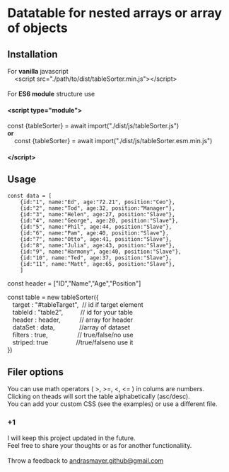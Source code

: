 # Datatable for nested arrays or array of objects

## Installation
For **vanilla** javascript <br>
&nbsp;&nbsp;&nbsp; &lt;script src="./path/to/dist/tableSorter.min.js"&gt;&lt;/script&gt;<br>
<br>
For **ES6 module** structure use <br>
#### &lt;script type="module"&gt;<br>
 const {tableSorter} = await import("./dist/js/tableSorter.js") <br>
**or**<br>
&nbsp;&nbsp;&nbsp;&nbsp;const {tableSorter} = await import("./dist/js/tableSorter.esm.min.js")<br>
#### &lt;/script&gt;


## Usage
    const data = [
        {id:"1", name:"Ed", age:"72.21", position:"Ceo"},
        {id:"2", name:"Tod", age:32, position:"Manager"},
        {id:"3", name:"Helen", age:27, position:"Slave"},
        {id:"4", name:"George", age:20, position:"Slave"},
        {id:"5", name:"Phil", age:44, position:"Slave"},
        {id:"6", name:"Pam", age:40, position:"Slave"},
        {id:"7", name:"Otto", age:41, position:"Slave"},
        {id:"8", name:"Julia", age:43, position:"Slave"},
        {id:"9", name:"Harmony", age:40, position:"Slave"},
        {id:"10", name:"Ted", age:37, position:"Slave"},
        {id:"11", name:"Matt", age:65, position:"Slave"},
        ]
const header = ["ID","Name","Age","Position"]        

const table = new tableSorter({<br>
        &nbsp;&nbsp;&nbsp;target : "#tableTarget", &nbsp;// id if target element<br>
        &nbsp;&nbsp;&nbsp;tableId : "table2", &nbsp;&nbsp;&nbsp;&nbsp;&nbsp;&nbsp;&nbsp;&nbsp;&nbsp;// id for your table<br>
       &nbsp;&nbsp;&nbsp;header : header, &nbsp;&nbsp;&nbsp;&nbsp;&nbsp;&nbsp;&nbsp;&nbsp;&nbsp;&nbsp;// array for header<br>
        &nbsp;&nbsp;&nbsp;dataSet : data, &nbsp;&nbsp;&nbsp;&nbsp;&nbsp;&nbsp;&nbsp;&nbsp;&nbsp;&nbsp;&nbsp;&nbsp;&nbsp;//array of dataset<br>
      &nbsp;&nbsp;&nbsp;filters : true, &nbsp;&nbsp;&nbsp;&nbsp;&nbsp;&nbsp;&nbsp;&nbsp;&nbsp;&nbsp;&nbsp;&nbsp;&nbsp;&nbsp;&nbsp;&nbsp;// true/false/no use<br>
        &nbsp;&nbsp;&nbsp;striped: true &nbsp;&nbsp;&nbsp;&nbsp;&nbsp;&nbsp;&nbsp;&nbsp;&nbsp;&nbsp;&nbsp;&nbsp;&nbsp;&nbsp;&nbsp;//true/falseno use it<br>
    })
    
                

## Filer options
You can use math operators ( >, >=, <, <= ) in colums are numbers.<br>
Clicking on theads will sort the table alphabetically (asc/desc).<br>
You can add your custom CSS (see the examples) or use a different file.<br>

### +1
I will keep this project updated in the future.<br>
Feel free to share your thoughts or as for another functionaliity.<br><br> 
Throw a feedback to andrasmayer.github@gmail.com<br>

